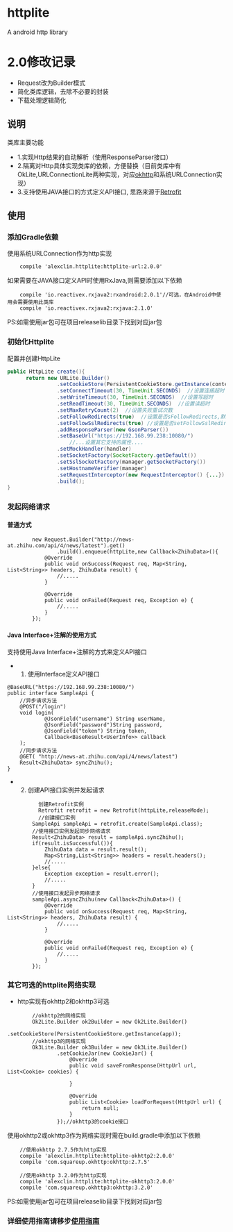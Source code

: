 # httplite
A android http library

# 2.0修改记录
*  Request改为Builder模式
*  简化类库逻辑，去除不必要的封装
*  下载处理逻辑简化

## 说明

类库主要功能

* 1.实现Http结果的自动解析（使用ResponseParser接口）
* 2.隔离对Http具体实现类库的依赖，方便替换（目前类库中有OkLite,URLConnectionLite两种实现，对应[okhttp](https://github.com/square/okhttp)和系统URLConnection实现）
* 3.支持使用JAVA接口的方式定义API接口, 思路来源于[Retrofit](https://github.com/square/retrofit)

## 使用

### 添加Gradle依赖

使用系统URLConnection作为http实现

```
    compile 'alexclin.httplite:httplite-url:2.0.0'
```

如果需要在JAVA接口定义API时使用RxJava,则需要添加以下依赖

```
    compile 'io.reactivex.rxjava2:rxandroid:2.0.1'//可选，在Android中使用会需要使用此类库
    compile 'io.reactivex.rxjava2:rxjava:2.1.0'
```

PS:如需使用jar包可在项目releaselib目录下找到对应jar包

### 初始化Httplite

配置并创建HttpLite

```java
public HttpLite create(){
	  return new URLite.Builder()
                .setCookieStore(PersistentCookieStore.getInstance(context))//设置CookieStore
                .setConnectTimeout(30, TimeUnit.SECONDS)  //设置连接超时
                .setWriteTimeout(30, TimeUnit.SECONDS)  //设置写超时
                .setReadTimeout(30, TimeUnit.SECONDS)  //设置读超时
                .setMaxRetryCount(2)  //设置失败重试次数
                .setFollowRedirects(true)  //设置是否sFollowRedirects,默认false
                .setFollowSslRedirects(true) //设置是否setFollowSslRedirects
                .addResponseParser(new GsonParser())
                .setBaseUrl("https://192.168.99.238:10080/")
					//...设置其它支持的属性....
                .setMockHandler(handler)
                .setSocketFactory(SocketFactory.getDefault())
                .setSslSocketFactory(manager.getSocketFactory())
                .setHostnameVerifier(manager)
                .setRequestInterceptor(new RequestInterceptor() {...})
                .build();
}
```
### 发起网络请求
#### 普通方式

```
		new Request.Builder("http://news-at.zhihu.com/api/4/news/latest").get()
                .build().enqueue(httpLite,new Callback<ZhihuData>(){
            @Override
            public void onSuccess(Request req, Map<String, List<String>> headers, ZhihuData result) {
                //.....
            }

            @Override
            public void onFailed(Request req, Exception e) {
                //.....
            }
        });
```
#### Java Interface+注解的使用方式

支持使用Java Interface+注解的方式来定义API接口

* 1. 使用Interface定义API接口

```
@BaseURL("https://192.168.99.238:10080/")
public interface SampleApi {
    //异步请求方法
    @POST("/login")
    void login(
            @JsonField("username") String userName,
            @JsonField("password")String password,
            @JsonField("token") String token,
            Callback<BaseResult<UserInfo>> callback
    );
    //同步请求方法
    @GET( "http://news-at.zhihu.com/api/4/news/latest")
    Result<ZhihuData> syncZhihu();
}
```

* 2. 创建API接口实例并发起请求

```
		  创建Retrofit实例
		  Retrofit retrofit = new Retrofit(httpLite,releaseMode);
		  //创建接口实例
        SampleApi sampleApi = retrofit.create(SampleApi.class);
        //使用接口实例发起同步网络请求
        Result<ZhihuData> result = sampleApi.syncZhihu();
        if(result.isSuccessful()){
            ZhihuData data = result.result();
            Map<String,List<String>> headers = result.headers();
            //.....
        }else{
            Exception exception = result.error();
            //.....
        }
        //使用接口发起异步网络请求
        sampleApi.asyncZhihu(new Callback<ZhihuData>() {
            @Override
            public void onSuccess(Request req, Map<String, List<String>> headers, ZhihuData result) {
                //.....
            }

            @Override
            public void onFailed(Request req, Exception e) {
                //.....
            }
        });
```

### 其它可选的httplite网络实现

* http实现有okhttp2和okhttp3可选

```      
        //okhttp2的网络实现
        Ok2Lite.Builder ok2Builder = new Ok2Lite.Builder()
                .setCookieStore(PersistentCookieStore.getInstance(app));
        //okhttp3的网络实现
        Ok3Lite.Builder ok3Builder = new Ok3Lite.Builder()
                .setCookieJar(new CookieJar() {
                    @Override
                    public void saveFromResponse(HttpUrl url, List<Cookie> cookies) {
                        
                    }

                    @Override
                    public List<Cookie> loadForRequest(HttpUrl url) {
                        return null;
                    }
                });//okhttp3的cookie接口
```

使用okhttp2或okhttp3作为网络实现时需在build.gradle中添加以下依赖

```         
    //使用okhttp 2.7.5作为http实现
    compile 'alexclin.httplite:httplite-okhttp2:2.0.0'
    compile 'com.squareup.okhttp:okhttp:2.7.5'

    //使用okhttp 3.2.0作为http实现
    compile 'alexclin.httplite:httplite-okhttp3:2.0.0'
    compile 'com.squareup.okhttp3:okhttp:3.2.0'
```

PS:如需使用jar包可在项目releaselib目录下找到对应jar包

### 详细使用指南请移步[使用指南](./useage.md)

